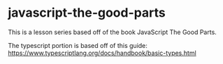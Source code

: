 # javascript-the-good-parts
This is a lesson series based off of the book JavaScript The Good Parts. 

The typescript portion is based off of this guide: 
https://www.typescriptlang.org/docs/handbook/basic-types.html